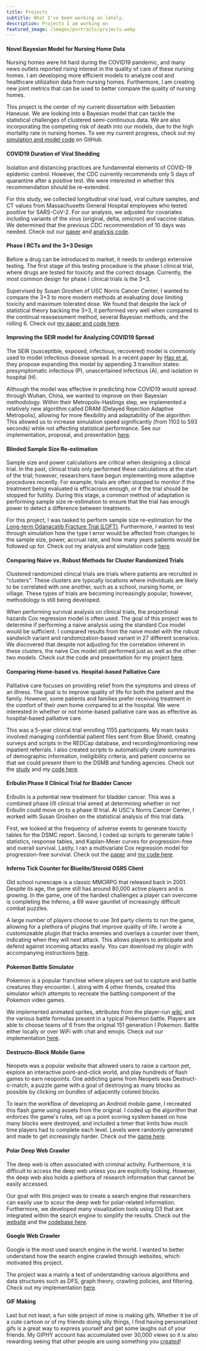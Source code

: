 ```yaml
---
title: Projects
subtitle: What I've been working on lately.
description: Projects I am working on
featured_image: /images/portraits/projects.webp
---
```


#### Novel Bayesian Model for Nursing Home Data

Nursing homes were hit hard during the COVID19 pandemic, and many news outlets reported rising interest in the quality of care of these nursing homes. I am developing more efficient models to analyze cost and healthcare utilization data from nursing homes. Furthermore, I am creating new joint metrics that can be used to better compare the quality of nursing homes.

This project is the center of my current dissertation with Sebastien Haneuse. We are looking into a Bayesian model that can tackle the statistical challenges of clustered semi-continuous data. We are also incorporating the competing risk of death into our models, due to the high mortality rate in nursing homes. To see my current progress, check out my <a href="https://github.com/luuj/Semi-continuous-Bayesian-Modeling">simulation and model code</a> on GitHub.

#### COVID19 Duration of Viral Shedding
Isolation and distancing practices are fundamental elements of COVID-19 epidemic control. However, the CDC currently recommends only 5 days of quarantine after a positive test. We were interested in whether this recommendation should be re-extended.

For this study, we collected longitudinal viral load, viral culture samples, and CT values from Massachusetts General Hospital employees who tested positive for SARS-CoV-2. For our analysis, we adjusted for covariates including variants of the virus (original, delta, omicron) and vaccine status. We determined that the previous CDC recommendation of 10 days was needed. Check out our <a href="https://www.ncbi.nlm.nih.gov/pmc/articles/PMC8855795/">paper</a> and <a href="https://github.com/luuj/SARS-CoV-2-Infection-Time">analysis code</a>.

#### Phase I RCTs and the 3+3 Design
Before a drug can be introduced to market, it needs to undergo extensive testing. The first stage of this testing procedure is the phase I clinical trial, where drugs are tested for toxicity and the correct dosage. Currently, the most common design for phase I clinical trials is the 3+3.

Supervised by Susan Groshen of USC Norris Cancer Center, I wanted to compare the 3+3 to more modern methods at evaluating dose limiting toxicity and maximum tolerated dose. We found that despite the lack of statistical theory backing the 3+3, it performed very well when compared to the continual reassessment method, several Bayesian methods, and the rolling 6. Check out <a href="https://github.com/luuj/3-3-Simulation">my paper and code here</a>.

#### Improving the SEIR model for Analyzing COVID19 Spread
The SEIR (susceptible, exposed, infectious, recovered) model is commonly used to model infectious disease spread. In a recent paper by <a href="https://www.nature.com/articles/s41586-020-2554-8">Hao et al</a>, they propose expanding this model by appending 3 transition states: presymptomatic infectious (P), unascertained infectious (A), and isolation in hospital (H). 

Although the model was effective in predicting how COVID19 would spread through Wuhan, China, we wanted to improve on their Bayesian methodology. Within their Metropolis-Hastings step, we implemented a relatively new algorithm called DRAM (Delayed Rejection Adaptive Metropolis), allowing for more flexibility and adaptability of the algorithm. This allowed us to increase simulation speed significantly (from 1103 to 593 seconds) while not affecting statistical performance. See our implementation, proposal, and presentation <a href="https://github.com/luuj/Bayesian-Methodology/tree/main/SAPHIRE-master">here</a>.

#### Blinded Sample Size Re-estimation
Sample size and power calculations are critical when designing a clinical trial. In the past, clinical trials only performed these calculations at the start of the trial; however, researchers have begun implementing more adaptive procedures recently. For example, trials are often stopped to monitor if the treatment being evaluated is efficacious enough, or if the trial should be stopped for futility. During this stage, a common method of adaptation is performing sample size re-estimation to ensure that the trial has enough power to detect a difference between treatments.

For this project, I was tasked to perform sample size re-estimation for the <a href="https://www.thelancet.com/journals/landia/article/PIIS2213-8587(19)30346-8/fulltext">Long-term Odanacatib Fracture Trial (LOFT)</a>. Furthermore, I wanted to test through simulation how the type I error would be affected from changes to the sample size, power, accrual rate, and how many years patients would be followed up for. Check out my analysis and simulation code <a href="https://github.com/luuj/Recurring-endpoints---SS-reestimation">here</a>.

#### Comparing Naive vs. Robust Methods for Cluster Randomized Trials
Clustered randomized clinical trials are trials where patients are recruited in "clusters". These clusters are typically locations where individuals are likely to be correlated with one another, such as a school, nursing home, or village. These types of trials are becoming increasingly popular; however, methodology is still being developed.

When performing survival analysis on clinical trials, the proportional hazards Cox regression model is often used. The goal of this project was to determine if performing a naive analysis using the standard Cox model would be sufficient. I compared results from the naive model with the robust sandwich variant and randomization-based variant in 27 different scenarios. We discovered that despite not adjusting for the correlation inherent in these clusters, the naive Cox model still performed just as well as the other two models. Check out the code and presentation for my project <a href="https://github.com/luuj/Clustered-RCT-simulations">here</a>.

#### Comparing Home-based vs. Hospital-based Palliative Care
Palliative care focuses on providing relief from the symptoms and stress of an illness. The goal is to improve quality of life for both the patient and the family. However, some patients and families prefer receiving treatment in the comfort of their own home compared to at the hospital. We were interested in whether or not home-based palliative care was as effective as hospital-based palliative care.

This was a 5-year clinical trial enrolling 1155 participants. My main tasks involved managing confidential patient files sent from Blue Shield, creating surveys and scripts in the REDCap database, and recording/monitoring new inpatient referrals. I also created scripts to automatically create summaries of demographic information, ineligibility criteria, and patient concerns so that we could present them to the DSMB and funding agencies. Check out the <a href="https://pubmed.ncbi.nlm.nih.gov/31486727/">study</a> and my <a href="https://github.com/luuj/Palliative-care-clinical-trial">code here</a>.


#### Eribulin Phase II Clinical Trial for Bladder Cancer
Eribulin is a potential new treatment for bladder cancer. This was a combined phase I/II clinical trial aimed at determining whether or not Eribulin could move on to a phase III trial. At USC's Norris Cancer Center, I worked with Susan Groshen on the statistical analysis of this trial data.

First, we looked at the frequency of adverse events to generate toxicity tables for the DSMC report. Second, I coded up scripts to generate table I statistics, response tables, and Kaplan-Meier curves for progression-free and overall survival. Lastly, I ran a multivariate Cox regression model for progression-free survival. Check out the <a href="https://pubmed.ncbi.nlm.nih.gov/22198425/">paper</a> and <a href="https://github.com/luuj/Urothelial-carcinoma-study">my code here</a>.

#### Inferno Tick Counter for Bluelite/Steroid OSRS Client
Old school runescape is a classic MMORPG that released back in 2001. Despite its age, the game still has around 80,000 active players and is growing. In the game, one of the hardest challenges a player can overcome is completing the Inferno, a 69 wave gauntlet of increasingly difficult combat puzzles. 

A large number of players choose to use 3rd party clients to run the game, allowing for a plethora of plugins that improve quality of life. I wrote a customizeable plugin that tracks enemies and overlays a counter over them, indicating when they will next attack. This allows players to anticipate and defend against incoming attacks easily. You can download my plugin with accompanying instructions <a href="https://github.com/luuj/BlueLite-Inferno-Plugin">here</a>.

#### Pokemon Battle Simulator
Pokemon is a popular franchise where players set out to capture and battle creatures they encounter. I, along with 4 other friends, created this simulator which attempts to recreate the battling component of the Pokemon video games. 

We implemented animated sprites, attributes from the player-run <a href="https://bulbapedia.bulbagarden.net/wiki/Pok%C3%A9mon_Wiki">wiki</a>, and the various battle formulas present in a typical Pokemon battle. Players are able to choose teams of 6 from the original 151 generation I Pokemon. Battle either locally or over WiFi with chat and emojis. Check out our implementation <a href="https://github.com/luuj/Battle-Simulator">here</a>.

#### Destructo-Block Mobile Game
Neopets was a popular website that allowed users to raise a cartoon pet, explore an interactive point-and-click world, and play hundreds of flash games to earn neopoints. One addicting game from Neopets was Destruct-o-match, a puzzle game with a goal of destroying as many blocks as possible by clicking on bundles of adjacently colored blocks. 

To learn the workflow of developing an Android mobile game, I recreated this flash game using assets from the original. I coded up the algorithm that enforces the game's rules, set up a point scoring system based on how many blocks were destroyed, and included a timer that limits how much time players had to complete each level. Levels were randomly generated and made to get increasingly harder. Check out the <a href="https://github.com/luuj/Destructo-Block">game here</a>.

#### Polar Deep Web Crawler
The deep web is often associated with criminal activity. Furthermore, it is difficult to access the deep web unless you are explicitly looking. However, the deep web also holds a plethora of research information that cannot be easily accessed. 

Our goal with this project was to create a search engine that researchers can easily use to scour the deep web for polar-related information. Furthermore, we developed many visualization tools using D3 that are integrated within the search engine to simplify the results. Check out the <a href="http://irds.usc.edu/polar.usc.edu/">website</a> and the <a href="https://github.com/USCDataScience/polar.usc.edu">codebase here</a>.

#### Google Web Crawler
Google is the most used search engine in the world. I wanted to better understand how the search engine crawled through websites, which motivated this project.

The project was a mainly a test of understanding various algorithms and data structures such as DFS, graph theory, crawling policies, and filtering. Check out my implementation <a href="https://github.com/luuj/Web-Parser">here</a>.

#### GIF Making
Last but not least, a fun side project of mine is making gifs. Whether it be of a cute cartoon or of my friends doing silly things, I find having personalized gifs is a great way to express yourself and get some laughs out of your friends. My GIPHY account has accumulated over 30,000 views so it is also rewarding seeing that other people are using something you <a href="https://tenor.com/users/hamtarofan">created</a>!
